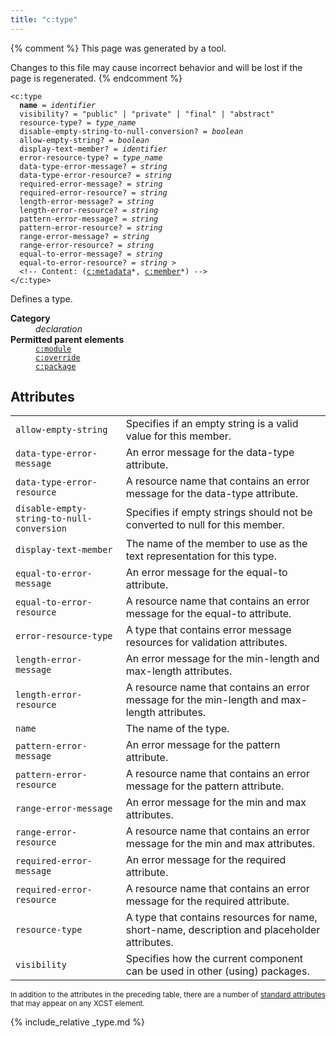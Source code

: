 ```yaml
---
title: "c:type"
---
```


{% comment %}
This page was generated by a tool.

Changes to this file may cause incorrect behavior and will be lost if
the page is regenerated.
{% endcomment %}

<div class="ref-element-syntax language-xml highlighter-rouge"><pre class="highlight"><code><span class="nt">&lt;c:type</span>
  <b>name</b> = <i title="Identifier.">identifier</i>
  <span>visibility</span>? = <span><span class="s">"public"</span> | <span class="s">"private"</span> | <span class="s">"final"</span> | <span class="s">"abstract"</span></span>
  <span>resource-type</span>? = <i title="Type name.">type_name</i>
  <span>disable-empty-string-to-null-conversion</span>? = <i title="One of the values &#34;yes&#34;, &#34;no&#34;, &#34;true&#34;, &#34;false&#34;, &#34;1&#34; or &#34;0&#34;.">boolean</i>
  <span>allow-empty-string</span>? = <i title="One of the values &#34;yes&#34;, &#34;no&#34;, &#34;true&#34;, &#34;false&#34;, &#34;1&#34; or &#34;0&#34;.">boolean</i>
  <span>display-text-member</span>? = <i title="Identifier.">identifier</i>
  <span>error-resource-type</span>? = <i title="Type name.">type_name</i>
  <span>data-type-error-message</span>? = <i>string</i>
  <span>data-type-error-resource</span>? = <i>string</i>
  <span>required-error-message</span>? = <i>string</i>
  <span>required-error-resource</span>? = <i>string</i>
  <span>length-error-message</span>? = <i>string</i>
  <span>length-error-resource</span>? = <i>string</i>
  <span>pattern-error-message</span>? = <i>string</i>
  <span>pattern-error-resource</span>? = <i>string</i>
  <span>range-error-message</span>? = <i>string</i>
  <span>range-error-resource</span>? = <i>string</i>
  <span>equal-to-error-message</span>? = <i>string</i>
  <span>equal-to-error-resource</span>? = <i>string</i> &gt;
  &lt;!-- Content: (<span><a href="metadata.html">c:metadata</a>*</span>, <span><a href="member.html">c:member</a>*</span>) --&gt;
<span class="nt">&lt;/c:type&gt;</span></code></pre></div>
<p>Defines a type.</p>
<dl>
   <dt><b>Category</b></dt>
   <dd><i>declaration</i></dd>
   <dt><b>Permitted parent elements</b></dt>
   <dd><a href="module.html"><code>c:module</code></a></dd>
   <dd><a href="override.html"><code>c:override</code></a></dd>
   <dd><a href="package.html"><code>c:package</code></a></dd>
</dl>
<h2>Attributes</h2>
<div class="table-responsive">
   <table class="ref-attribs">
      <tr>
         <td><code>allow-empty-string</code></td>
         <td>Specifies if an empty string is a valid value for this member.</td>
      </tr>
      <tr>
         <td><code>data-type-error-message</code></td>
         <td>An error message for the data-type attribute.</td>
      </tr>
      <tr>
         <td><code>data-type-error-resource</code></td>
         <td>A resource name that contains an error message for the data-type attribute.</td>
      </tr>
      <tr>
         <td><code>disable-empty-string-to-null-conversion</code></td>
         <td>Specifies if empty strings should not be converted to null for this member.</td>
      </tr>
      <tr>
         <td><code>display-text-member</code></td>
         <td>The name of the member to use as the text representation for this type.</td>
      </tr>
      <tr>
         <td><code>equal-to-error-message</code></td>
         <td>An error message for the equal-to attribute.</td>
      </tr>
      <tr>
         <td><code>equal-to-error-resource</code></td>
         <td>A resource name that contains an error message for the equal-to attribute.</td>
      </tr>
      <tr>
         <td><code>error-resource-type</code></td>
         <td>A type that contains error message resources for validation attributes.</td>
      </tr>
      <tr>
         <td><code>length-error-message</code></td>
         <td>An error message for the min-length and max-length attributes.</td>
      </tr>
      <tr>
         <td><code>length-error-resource</code></td>
         <td>A resource name that contains an error message for the min-length and max-length attributes.</td>
      </tr>
      <tr>
         <td><code>name</code></td>
         <td>The name of the type.</td>
      </tr>
      <tr>
         <td><code>pattern-error-message</code></td>
         <td>An error message for the pattern attribute.</td>
      </tr>
      <tr>
         <td><code>pattern-error-resource</code></td>
         <td>A resource name that contains an error message for the pattern attribute.</td>
      </tr>
      <tr>
         <td><code>range-error-message</code></td>
         <td>An error message for the min and max attributes.</td>
      </tr>
      <tr>
         <td><code>range-error-resource</code></td>
         <td>A resource name that contains an error message for the min and max attributes.</td>
      </tr>
      <tr>
         <td><code>required-error-message</code></td>
         <td>An error message for the required attribute.</td>
      </tr>
      <tr>
         <td><code>required-error-resource</code></td>
         <td>A resource name that contains an error message for the required attribute.</td>
      </tr>
      <tr>
         <td><code>resource-type</code></td>
         <td>A type that contains resources for name, short-name, description and placeholder attributes.</td>
      </tr>
      <tr>
         <td><code>visibility</code></td>
         <td>Specifies how the current component can be used in other (using) packages.</td>
      </tr>
   </table>
</div>
<p><small>
      In addition to the attributes in the preceding table, there are a number of <a href="../docs/standard-attributes.html">standard attributes</a> that may appear on any XCST element.
      </small></p>

{% include_relative _type.md %}
